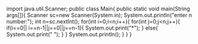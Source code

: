 import java.util.Scanner;
public class Main{
    public static void main(String args[]){
        Scanner sc=new Scanner(System.in);
        System.out.println("enter n number:");
        int n=sc.nextInt();
        for(int i=0;i<n;i++){
            for(int j=0;j<n;j++){
                if(i==0|| i==n-1||j==0||j==n-1){
                    System.out.print("*");
                }
                else{
                    System.out.print(" ");
                }
                }
                System.out.println();
            }
        }
    }
